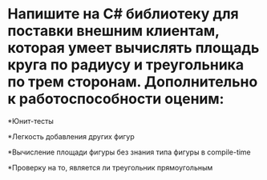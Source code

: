 
# Напишите на C# библиотеку для поставки внешним клиентам, которая умеет вычислять площадь круга по радиусу и треугольника по трем сторонам. Дополнительно к работоспособности оценим:

*Юнит-тесты

*Легкость добавления других фигур

*Вычисление площади фигуры без знания типа фигуры в compile-time

*Проверку на то, является ли треугольник прямоугольным 
